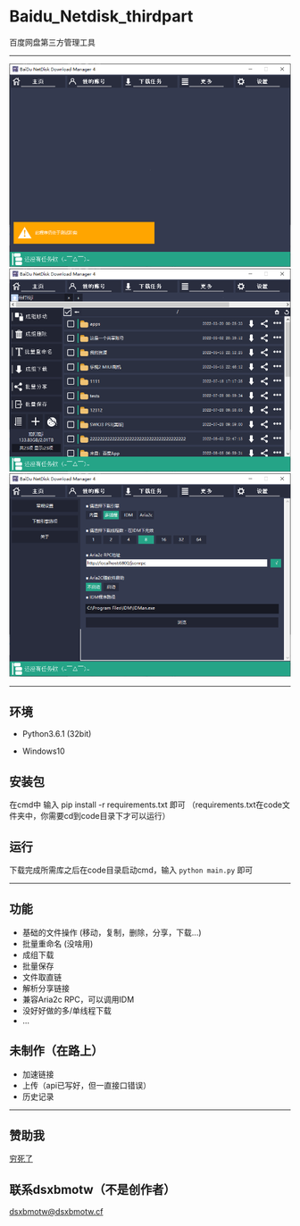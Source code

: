 # Baidu_Netdisk_thirdpart
百度网盘第三方管理工具

---

<img src="https://github.com/shenao1100/Baidu_Netdisk_thirdpart/raw/main/readme_src/1.png"></img>
<br>
<img src="https://github.com/shenao1100/Baidu_Netdisk_thirdpart/raw/main/readme_src/2.png"></img>
<br>
<img src="https://github.com/shenao1100/Baidu_Netdisk_thirdpart/raw/main/readme_src/3.png"></img>

---

## 环境

- Python3.6.1 (32bit)

- Windows10

## 安装包
在cmd中 输入 pip install -r requirements.txt 即可
（requirements.txt在code文件夹中，你需要cd到code目录下才可以运行）


## 运行

下载完成所需库之后在code目录启动cmd，输入 `python main.py` 即可

---

## 功能

- 基础的文件操作 (移动，复制，删除，分享，下载...)
- 批量重命名 (没啥用)
- 成组下载
- 批量保存
- 文件取直链
- 解析分享链接
- 兼容Aria2c RPC，可以调用IDM
- 没好好做的多/单线程下载
- ...

## 未制作（在路上）

- 加速链接
- 上传（api已写好，但一直接口错误）
- 历史记录

---

## 赞助我

<a href="https://afdian.net/@BDNDM4">穷死了</a>

## 联系dsxbmotw（不是创作者）
<dsxbmotw@dsxbmotw.cf>
